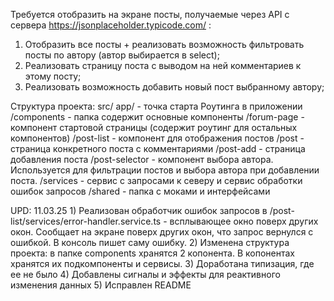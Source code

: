 
Требуется отобразить на экране посты, получаемые через API с сервера https://jsonplaceholder.typicode.com/ :
1) Отобразить все посты + реализовать возможность фильтровать посты по автору (автор выбирается в select);
2) Реализовать страницу поста с выводом на ней комментариев к этому посту;
3) Реализовать возможность добавить новый пост выбранному автору;

Структура проекта: 
src/
    app/                            - точка старта Роутинга в приложении
        /components                 - папка содержит основные компоненты
            /forum-page             - компонент стартовой страницы (содержит роутинг для остальных компонентов)
            /post-list              - компонент для отображения постов
                /post               - страница конкретного поста с комментариями
                /post-add           - страница добавления поста
                /post-selector      - компонент выбора автора. Используется для фильтрации постов и выбора автора при добавлении поста.
                /services           - сервис с запросами к северу и сервис обработки ошибок запросов
        /shared                     - папка с моками и интерфейсами

UPD:
11.03.25 
    1) Реализован обработчик ошибок запросов в /post-list/services/error-handler.service.ts - всплывающее окно поверх других окон.
    Сообщает на экране поверх других окон, что запрос вернулся с ошибкой. В консоль пишет саму ошибку.
    2) Изменена структура проекта: в папке components хранятся 2 копонента. В копонентах хранятся их подкомпоненты и сервисы.
    3) Доработана типизация, где ее не было
    4) Добавлены сигналы и эффекты для реактивного изменения данных
    5) Исправлен README
